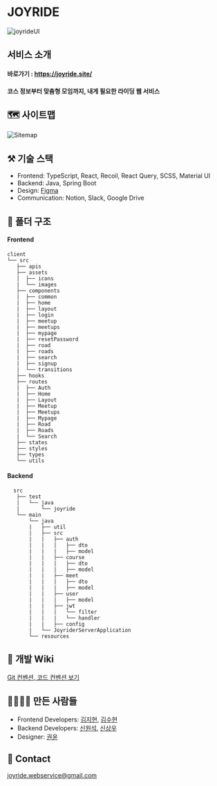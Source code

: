 # JOYRIDE

![joyrideUI](https://s3.us-west-2.amazonaws.com/secure.notion-static.com/c3db21ec-0f8a-475f-9bcd-e30c249759f1/Untitled.png?X-Amz-Algorithm=AWS4-HMAC-SHA256&X-Amz-Content-Sha256=UNSIGNED-PAYLOAD&X-Amz-Credential=AKIAT73L2G45EIPT3X45%2F20221026%2Fus-west-2%2Fs3%2Faws4_request&X-Amz-Date=20221026T064039Z&X-Amz-Expires=86400&X-Amz-Signature=255a5c3240d8c42143375670021e2e806aed2ee020f8eff46d58cf20c1d81ca1&X-Amz-SignedHeaders=host&response-content-disposition=filename%20%3D%22Untitled.png%22&x-id=GetObject)

## 서비스 소개

#### 바로가기 : https://joyride.site/

#### 코스 정보부터 맞춤형 모임까지, 내게 필요한 라이딩 웹 서비스

## 🗺️ 사이트맵

![Sitemap](https://user-images.githubusercontent.com/93528293/200178733-d8c3ff72-6ad5-4514-baf3-775dd00be688.png)

## ⚒️ 기술 스택

- Frontend: TypeScript, React, Recoil, React Query, SCSS, Material UI
- Backend: Java, Spring Boot
- Design: [Figma](https://www.figma.com/file/SdFr421vxg8o2MfQs3RVPo/JOYRIDE-Design?node-id=0%3A1)
- Communication: Notion, Slack, Google Drive

## 📁 폴더 구조

#### Frontend

```
client
└── src
   ├── apis
   ├── assets
   |  ├── icons
   |  └── images
   ├── components
   |  ├── common
   |  ├── home
   |  ├── layout
   |  ├── login
   |  ├── meetup
   |  ├── meetups
   |  ├── mypage
   |  ├── resetPassword
   |  ├── road
   |  ├── roads
   |  ├── search
   |  ├── signup
   |  └── transitions
   ├── hooks
   ├── routes
   |  ├── Auth
   |  ├── Home
   |  ├── Layout
   |  ├── Meetup
   |  ├── Meetups
   |  ├── Mypage
   |  ├── Road
   |  ├── Roads
   |  └── Search
   ├── states
   ├── styles
   ├── types
   └── utils
```

#### Backend

```
  src
   ├── test
   |   └── java
   |       └── joyride
   └── main
       └── java
       |   ├── util
       |   ├── src
       |   |   ├── auth
       |   |   |   ├── dto
       |   |   |   ├── model
       |   |   ├── course
       |   |   |   ├── dto
       |   |   |   ├── model
       |   |   ├── meet
       |   |   |   ├── dto
       |   |   |   ├── model
       |   |   ├── user
       |   |   |   ├── model
       |   |   ├── jwt
       |   |   |   └── filter
       |   |   |   └── handler
       |   |   ├── config
       |   └── JoyriderServerApplication
       └── resources
```

## 📗 개발 Wiki

[Git 컨벤션, 코드 컨벤션 보기](https://github.com/JOY-RIDE/JOYRIDE/wiki/%EA%B0%9C%EB%B0%9C-Wiki)

## 👨‍👩‍👧‍👦 만든 사람들

- Frontend Developers: [김지현](https://github.com/unhyif), [김수현](https://github.com/SuehyunKim)
- Backend Developers: [신원석](https://github.com/tkddls23), [신상우](https://github.com/sangwoonoel)
- Designer: [권윤](https://github.com/yoonk2)

## 📧 Contact

[joyride.webservice@gmail.com](mailto:joyride.webservice@gmail.com)
